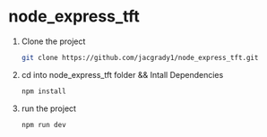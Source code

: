 # node_express_tft

1. Clone the project
   
   ```sh
   git clone https://github.com/jacgrady1/node_express_tft.git 
    ```
2. cd into node_express_tft folder && Intall Dependencies

    ```sh
   npm install
    ```
    
3. run the project
   ```sh
   npm run dev
    ```
